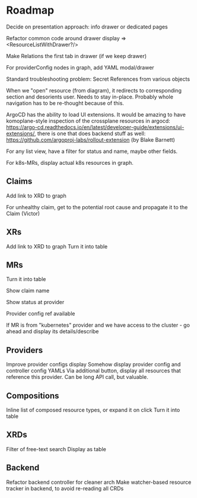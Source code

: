# Roadmap

Decide on presentation approach: info drawer or dedicated pages

Refactor common code around drawer display => <ResourceListWithDrawer?/>

Make Relations the first tab in drawer (if we keep drawer)

For providerConfig nodes in graph, add YAML modal/drawer

Standard troubleshooting problem: Secret References from various objects

When we "open" resource (from diagram), it redirects to corresponding section and desorients user. Needs to stay
in-place. Probably whole navigation has to be re-thought because of this.

ArgoCD has the ability to load UI extensions. It would be amazing to have komoplane-style inspection of the crossplane
resources in argocd: https://argo-cd.readthedocs.io/en/latest/developer-guide/extensions/ui-extensions/, there is one
that does backend stuff as well: https://github.com/argoproj-labs/rollout-extension (by Blake Barnett)

For any list view, have a filter for status and name, maybe other fields.

For k8s-MRs, display actual k8s resources in graph.

## Claims

Add link to XRD to graph

For unhealthy claim, get to the potential root cause and propagate it to the Claim (Victor)

## XRs

Add link to XRD to graph
Turn it into table

## MRs

Turn it into table

Show claim name

Show status at provider

Provider config ref available

If MR is from "kubernetes" provider and we have access to the cluster - go ahead and display its details/describe

## Providers

Improve provider configs display
Somehow display provider config and controller config YAMLs
Via additional button, display all resources that reference this provider. Can be long API call, but valuable.

## Compositions

Inline list of composed resource types, or expand it on click
Turn it into table

## XRDs

Filter of free-text search
Display as table

## Backend

Refactor backend controller for cleaner arch
Make watcher-based resource tracker in backend, to avoid re-reading all CRDs
